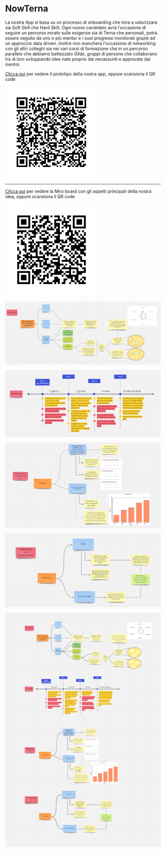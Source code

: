 # NowTerna

La nostra App si basa su un processo di onboarding che mira a valorizzare sia Soft Skill che Hard Skill. Ogni nuovo candidato avrà l'occasione di seguire un percorso mirato sulle esigenze sia di Terna che personali, potrà essere seguito da uno o più mentor e i suoi progressi monitorati grazie ad un approccio data driven. Inoltre non mancherà l'occasione di networking con gli altri colleghi sia nei vari corsi di formazione che in un percorso parallelo che abbiamo battezzato *Gilde*, gruppi di persone che collaborano tra di loro sviluppando idee nate proprio dai neoassunti e approvate dai mentor.

[Clicca qui](https://www.figma.com/proto/Yi0JZ56UaTHjlASJji3YDm/Material-Design-2-UI-Kit?node-id=76309%3A1816&scaling=scale-down&page-id=76261%3A1309) per vedere il prototipo della nostra app, oppure scansiona il QR code

![QR Code prototipo](prototipo.png)

----

[Clicca qui](https://miro.com/welcomeonboard/aAbX6NLjTnLWBcVPqsUuHhwTRWtt6f84L5DVme3rPlaSoipOdqliuifgeCsLElNk) per vedere la Miro board con gli aspetti principali della nostra idea, oppure scansiona il QR code

![QR Code prototipo](miro_board.png)


![QR Code prototipo](formazione.PNG)

![QR Code prototipo](processo.PNG)

![QR Code prototipo](data-driven.PNG)

![QR Code prototipo](networking-empowerment.PNG)

![QR Code prototipo](overview.PNG)